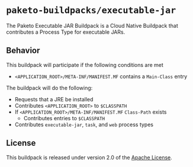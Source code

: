 # `paketo-buildpacks/executable-jar`
The Paketo Executable JAR Buildpack is a Cloud Native Buildpack that contributes a Process Type for executable JARs.

## Behavior
This buildpack will participate if the following conditions are met

* `<APPLICATION_ROOT>/META-INF/MANIFEST.MF` contains a `Main-Class` entry

The buildpack will do the following:

* Requests that a JRE be installed
* Contributes `<APPLICATION_ROOT>` to `$CLASSPATH`
* If `<APPLICATION_ROOT>/META-INF/MANIFEST.MF` `Class-Path` exists
  * Contributes entries to `$CLASSPATH`
* Contributes `executable-jar`, `task`, and `web` process types

## License
This buildpack is released under version 2.0 of the [Apache License][a].

[a]: http://www.apache.org/licenses/LICENSE-2.0
